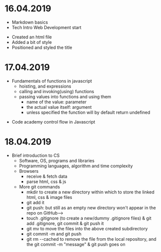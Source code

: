 # 16.04.2019 
- Markdown basics
- Tech Intro Web Development start
* Created an html file
* Added a bit of style
* Positioned and styled the title


# 17.04.2019
* Fundamentals of functions in  javascript 
  - hoisting, and expressions
  - calling and invoking(using) functions
  - passing values into functions and using them
     - name of the value: parameter
     - the actual value itself: argument
     - unless specified the function will by default return undefined
- Code academy control flow in Javascript

# 18.04.2019
* Brief introduction to CS
  - Software, OS, programs and libraries
  - Programming languages, algorithm and time complexity
  - Browsers
     - receive & fetch data
     - parse html, css & js
  - More git commands
     - mkdir <prework-my-first-website> to create a new directory within which to store the linked html, css & image files
     -  git add it
     -  git push: but still as an empty new directory won't appear in the repo on GitHub-->
     - touch .gitignore (to create a new/dummy .gitignore files) & git add .gitignore, git commit & git push it
     - git mv <name of the files separated by commas> to move the files into the above created subdirectory
     - git commit -m and git push
     - git rm --cached to remove the file from the local repository, and the git commit -m "message" & git push goes on 


